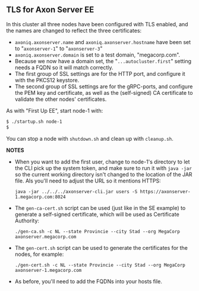  <!-- Copyright 2020 AxonIQ B.V.

   Licensed under the Apache License, Version 2.0 (the "License");
   you may not use this file except in compliance with the License.
   You may obtain a copy of the License at

       http://www.apache.org/licenses/LICENSE-2.0

   Unless required by applicable law or agreed to in writing, software
   distributed under the License is distributed on an "AS IS" BASIS,
   WITHOUT WARRANTIES OR CONDITIONS OF ANY KIND, either express or implied.
   See the License for the specific language governing permissions and
   limitations under the License. -->

## TLS for Axon Server EE

In this cluster all three nodes have been configured with TLS enabled, and the names are changed to reflect the three certificates:

* `axoniq.axonserver.name` and `axoniq.axonserver.hostname` have been set to "`axonserver-1`" to "`axonserver-3`"
* `axoniq.axonserver.domain` is set to a test domain, "megacorp.com".
* Because we now have a domain set, the "`...autocluster.first`" setting needs a FQDN so it will match correctly.
* The first group of SSL settings are for the HTTP port, and configure it with the PKCS12 keystore.
* The second group of SSL settings are for the gRPC-ports, and configure the PEM key and certificate, as well as the (self-signed) CA certificate to validate the other nodes' certificates.

As with "First Up EE", start node-1 with:
```bash
$ ./startup.sh node-1
$
```
You can stop a node with `shutdown.sh` and clean up with `cleanup.sh`.

**NOTES**
* When you want to add the first user, change to node-1's directory to let the CLI pick up the system token, and make sure to run it with `java -jar` so the current working directory isn't changed to the location of the JAR file. Als you'll need to adjust the URL so it mentions HTTPS:

    `java -jar ../../../axonserver-cli.jar users -S https://axonserver-1.megacorp.com:8024`

* The `gen-ca-cert.sh` script can be used (just like in the SE example) to generate a self-signed certificate, which will be used as Certificate Authority:

    `./gen-ca.sh -c NL --state Provincie --city Stad --org MegaCorp axonserver.megacorp.com`

* The `gen-cert.sh` script can be used to generate the certificates for the nodes, for example:

    `./gen-cert.sh -c NL --state Provincie --city Stad --org MegaCorp axonserver-1.megacorp.com`

* As before, you'll need to add the FQDNs into your hosts file.